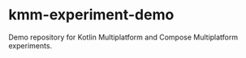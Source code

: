 # kmm-experiment-demo
Demo repository for Kotlin Multiplatform and Compose Multiplatform experiments.
